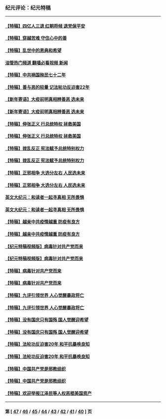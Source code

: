 ### 纪元评论：纪元特稿
---
#### [【特稿】四亿人三退 红朝将倾 退党保平安](../../pages/nsc424/n13794378.md?08090330) 
#### [【特稿】穿越苦难 守住心中的善](../../pages/nsc424/n13784979.md?08090330) 
#### [【特稿】乱世中的恩典和希望](../../pages/nsc424/n13734687.md?08090330) 
#### [油管热门频道 翻墙必看视频 新闻](ok?08090330)
#### [【特稿】中共祸国殃民七十二年](../../pages/nsc424/n13272607.md?08090330) 
#### [【特稿】善与恶的较量 记法轮功反迫害22年](../../pages/nsc424/n13086597.md?08090330) 
#### [【新年寄语】大疫前明真相辨善恶 选未来](../../pages/nsc424/n12660855.md?08090330) 
#### [【新年寄语】大疫前明真相辨善恶 选未来](../../pages/nsc424/n12660855.md?08090330) 
#### [【特稿】伸张正义 行总统特权 拯救美国](../../pages/nsc424/n12616806.md?08090330) 
#### [【特稿】伸张正义 行总统特权 拯救美国](../../pages/nsc424/n12616806.md?08090330) 
#### [【特稿】拨乱反正 宪法赋予总统特别权力](../../pages/nsc424/n12598306.md?08090330) 
#### [【特稿】拨乱反正 宪法赋予总统特别权力](../../pages/nsc424/n12598306.md?08090330) 
#### [【特稿】正邪相争 大选分左右 人民选未来](../../pages/nsc424/n12545208.md?08090330) 
#### [【特稿】正邪相争 大选分左右 人民选未来](../../pages/nsc424/n12545208.md?08090330) 
#### [英文大纪元：和读者一起寻真相 无所畏惧](../../pages/nsc424/n12542027.md?08090330) 
#### [英文大纪元：和读者一起寻真相 无所畏惧](../../pages/nsc424/n12542027.md?08090330) 
#### [【特稿】越亲中共疫情越重 防疫有良方](../../pages/nsc424/n12042989.md?08090330) 
#### [【特稿】越亲中共疫情越重 防疫有良方](../../pages/nsc424/n12042989.md?08090330) 
#### [【纪元特稿视频版】病毒针对共产党而来](../../pages/nsc424/n11977328.md?08090330) 
#### [【纪元特稿视频版】病毒针对共产党而来](../../pages/nsc424/n11977328.md?08090330) 
#### [【特稿】病毒针对共产党而来](../../pages/nsc424/n11928818.md?08090330) 
#### [【特稿】病毒针对共产党而来](../../pages/nsc424/n11928818.md?08090330) 
#### [【特稿】九评引领世界 人心觉醒暴政将亡](../../pages/nsc424/n11660496.md?08090330) 
#### [【特稿】九评引领世界 人心觉醒暴政将亡](../../pages/nsc424/n11660496.md?08090330) 
#### [【特稿】没有国庆只有国殇 国人觉醒迎希望](../../pages/nsc424/n11549354.md?08090330) 
#### [【特稿】没有国庆只有国殇 国人觉醒迎希望](../../pages/nsc424/n11549354.md?08090330) 
#### [【特稿】法轮功反迫害20年 和平抗暴唤良知](../../pages/nsc424/n11389135.md?08090330) 
#### [【特稿】法轮功反迫害20年 和平抗暴唤良知](../../pages/nsc424/n11389135.md?08090330) 
#### [【特稿】中国共产党是邪教组织](../../pages/nsc424/n11355551.md?08090330) 
#### [【特稿】中国共产党是邪教组织](../../pages/nsc424/n11355551.md?08090330) 
#### [【特稿】欢迎举报江泽民等人权恶棍美国资产](../../pages/nsc424/n11303040.md?08090330) 

---
#### 第 [ [47](./47.md?08090330) / [46](./46.md?08090330) / [45](./45.md?08090330) / [44](./44.md?08090330) / [43](./43.md?08090330) / [42](./42.md?08090330) / [41](./41.md?08090330) / [40](./40.md?08090330) ] 页
